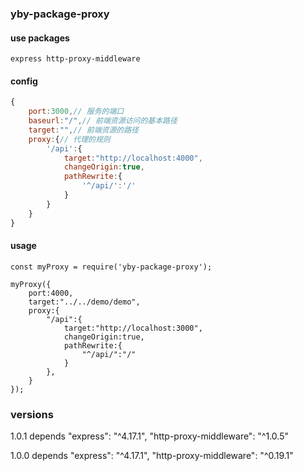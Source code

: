 ### yby-package-proxy

#### use packages
```
express http-proxy-middleware
```

#### config
```js
{
    port:3000,// 服务的端口
    baseurl:"/",// 前端资源访问的基本路径
    target:"",// 前端资源的路径
    proxy:{// 代理的规则
        '/api':{
            target:"http://localhost:4000",
            changeOrigin:true,
            pathRewrite:{
                '^/api/':'/'
            }
        }
    }
}
```

#### usage
```
const myProxy = require('yby-package-proxy');

myProxy({
    port:4000,
    target:"../../demo/demo",
    proxy:{
        "/api":{
            target:"http://localhost:3000",
            changeOrigin:true,
            pathRewrite:{
                "^/api/":"/"
            }
        },
    }
});

```

### versions

1.0.1 depends
    "express": "^4.17.1",
    "http-proxy-middleware": "^1.0.5"

1.0.0 depends
    "express": "^4.17.1",
    "http-proxy-middleware": "^0.19.1"